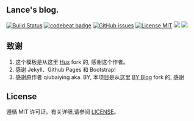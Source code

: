 ## Lance's blog.

[![Build Status](https://travis-ci.org/prnyself/prnyself.github.io.svg?branch=master)](https://travis-ci.org/prnyself/prnyself.github.io)
[![codebeat badge](https://codebeat.co/badges/5f031df3-f6c1-4ec0-911a-ff6617ca50b9)](https://codebeat.co/projects/github-com-prnyself-prnyself-github-io-master)
[![GitHub issues](https://img.shields.io/github/issues/prnyself/prnyself.github.io.svg?style=flat)](https://github.com/prnyself/prnyself.github.io/issues)
[![License MIT](https://img.shields.io/badge/license-MIT-blue.svg?style=flat)](https://github.com/home-assistant/home-assistant-iOS/blob/master/LICENSE)
[![](https://img.shields.io/github/stars/prnyself/prnyself.github.io.svg?style=social&label=Star)](https://github.com/prnyself/prnyself.github.io)
[![](https://img.shields.io/github/forks/prnyself/prnyself.github.io.svg?style=social&label=Fork)](https://github.com/prnyself/prnyself.github.io)


## 致谢

1. 这个模板是从这里 [Hux](https://github.com/Huxpro/huxpro.github.io) fork 的, 感谢这个作者。 
2. 感谢 Jekyll、Github Pages 和 Bootstrap!
3. 感谢原作者 qiubaiying aka. BY, 本项目是从这里 [BY Blog](https://github.com/qiubaiying/qiubaiying.github.io) fork 的, 感谢

## License

遵循 MIT 许可证。有关详细,请参阅 [LICENSE](https://github.com/prnyself/prnyself.github.io/blob/master/LICENSE)。

